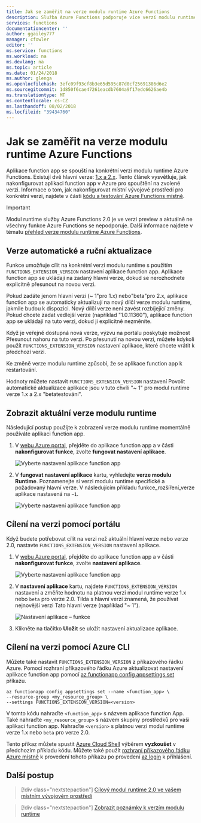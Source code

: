 ```yaml
---
title: Jak se zaměřit na verze modulu runtime Azure Functions
description: Služba Azure Functions podporuje více verzí modulu runtime. Zjistěte, jak určit verzi modulu runtime aplikace funkcí hostované v Azure.
services: functions
documentationcenter: ''
author: ggailey777
manager: cfowler
editor: ''
ms.service: functions
ms.workload: na
ms.devlang: na
ms.topic: article
ms.date: 01/24/2018
ms.author: glenga
ms.openlocfilehash: 3efc09f93cf8b3e65d595c87d0cf25691386d6e2
ms.sourcegitcommit: 1d850f6cae47261eacdb7604a9f17edc6626ae4b
ms.translationtype: MT
ms.contentlocale: cs-CZ
ms.lasthandoff: 08/02/2018
ms.locfileid: "39434760"
---
```

# <a name="how-to-target-azure-functions-runtime-versions"></a>Jak se zaměřit na verze modulu runtime Azure Functions

Aplikace function app se spouští na konkrétní verzi modulu runtime Azure Functions. Existují dvě hlavní verze: [1.x a 2.x](functions-versions.md). Tento článek vysvětluje, jak nakonfigurovat aplikaci function app v Azure pro spouštění na zvolené verzi. Informace o tom, jak nakonfigurovat místní vývojové prostředí pro konkrétní verzi, najdete v části [kódu a testování Azure Functions místně](functions-run-local.md).

>[!IMPORTANT]   
> Modul runtime služby Azure Functions 2.0 je ve verzi preview a aktuálně ne všechny funkce Azure Functions se nepodporuje. Další informace najdete v tématu [přehled verze modulu runtime Azure Functions](functions-versions.md).

## <a name="automatic-and-manual-version-updates"></a>Verze automatické a ruční aktualizace

Funkce umožňuje cílit na konkrétní verzi modulu runtime s použitím `FUNCTIONS_EXTENSION_VERSION` nastavení aplikace function app. Aplikace function app se ukládají na zadaný hlavní verze, dokud se nerozhodnete explicitně přesunout na novou verzi.

Pokud zadáte jenom hlavní verzi (~ 1"pro 1.x) nebo"beta"pro 2.x, aplikace function app se automaticky aktualizují na nový dílčí verze modulu runtime, jakmile budou k dispozici. Nový dílčí verze není zavést rozbíjející změny. Pokud chcete zadat vedlejší verze (například "1.0.11360"), aplikace function app se ukládají na tuto verzi, dokud ji explicitně nezměníte. 

Když je veřejně dostupná nová verze, výzvu na portálu poskytuje možnost Přesunout nahoru na tuto verzi. Po přesunutí na novou verzi, můžete kdykoli použít `FUNCTIONS_EXTENSION_VERSION` nastavení aplikace, které chcete vrátit k předchozí verzi.

Ke změně verze modulu runtime způsobí, že se aplikace function app k restartování.

Hodnoty můžete nastavit `FUNCTIONS_EXTENSION_VERSION` nastavení Povolit automatické aktualizace aplikace jsou v tuto chvíli "~ 1" pro modul runtime verze 1.x a 2.x "betatestování".

## <a name="view-the-current-runtime-version"></a>Zobrazit aktuální verze modulu runtime

Následující postup použijte k zobrazení verze modulu runtime momentálně používáte aplikaci function app. 

1. V [webu Azure portal](https://portal.azure.com), přejděte do aplikace function app a v části **nakonfigurovat funkce**, zvolte **fungovat nastavení aplikace**. 

    ![Vyberte nastavení aplikace function app](./media/functions-versions/add-update-app-setting.png)

2. V **fungovat nastavení aplikace** kartu, vyhledejte **verze modulu Runtime**. Poznamenejte si verzi modulu runtime specifické a požadovaný hlavní verze. V následujícím příkladu funkce\_rozšíření\_verze aplikace nastavená na `~1`.
 
   ![Vyberte nastavení aplikace function app](./media/functions-versions/function-app-view-version.png)

## <a name="target-a-version-using-the-portal"></a>Cílení na verzi pomocí portálu

Když budete potřebovat cílit na verzi než aktuální hlavní verze nebo verze 2.0, nastavte `FUNCTIONS_EXTENSION_VERSION` nastavení aplikace.

1. V [webu Azure portal](https://portal.azure.com), přejděte do aplikace function app a v části **nakonfigurovat funkce**, zvolte **nastavení aplikace**.

    ![Vyberte nastavení aplikace function app](./media/functions-versions/add-update-app-setting1a.png)

2. V **nastavení aplikace** kartu, najdete `FUNCTIONS_EXTENSION_VERSION` nastavení a změňte hodnotu na platnou verzi modul runtime verze 1.x nebo `beta` pro verze 2.0. Tilda s hlavní verzí znamená, že používat nejnovější verzi Tato hlavní verze (například "~ 1"). 

    ![Nastavení aplikace – funkce](./media/functions-versions/add-update-app-setting2.png)

3. Klikněte na tlačítko **Uložit** se uložit nastavení aktualizace aplikace. 

## <a name="target-a-version-using-azure-cli"></a>Cílení na verzi pomocí Azure CLI

 Můžete také nastavit `FUNCTIONS_EXTENSION_VERSION` z příkazového řádku Azure. Pomocí rozhraní příkazového řádku Azure aktualizovat nastavení aplikace function app pomocí [az functionapp config appsettings set](/cli/azure/functionapp/config/appsettings#set) příkazu.

```azurecli-interactive
az functionapp config appsettings set --name <function_app> \
--resource-group <my_resource_group> \
--settings FUNCTIONS_EXTENSION_VERSION=<version>
```
V tomto kódu nahraďte `<function_app>` s názvem aplikace function App. Také nahraďte `<my_resource_group>` s názvem skupiny prostředků pro vaši aplikaci function app. Nahraďte `<version>` s platnou verzi modul runtime verze 1.x nebo `beta` pro verze 2.0. 

Tento příkaz můžete spustit [Azure Cloud Shell](../cloud-shell/overview.md) výběrem **vyzkoušet** v předchozím příkladu kódu. Můžete také použít [rozhraní příkazového řádku Azure místně](/cli/azure/install-azure-cli) k provedení tohoto příkazu po provedení [az login](/cli/azure/reference-index#az-login) k přihlášení.

## <a name="next-steps"></a>Další postup

> [!div class="nextstepaction"]
> [Cílový modul runtime 2.0 ve vašem místním vývojovém prostředí](functions-run-local.md)

> [!div class="nextstepaction"]
> [Zobrazit poznámky k verzím modulu runtime](https://github.com/Azure/azure-webjobs-sdk-script/releases)